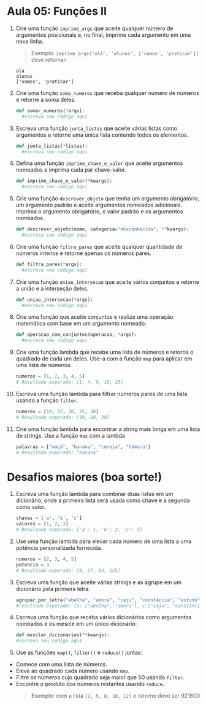 # Aula 05: Funções II

1. Crie uma função `imprime_args` que aceite qualquer número de argumentos posicionais e, no final, imprime cada argumento em uma nova linha.
   > Exemplo: `imprime_args('olá', 'alunos', ['vamos', 'praticar'])` deve retornar:
   ```
   olá
   alunos
   ['vamos', 'praticar']
   ```

2. Crie uma função `soma_numeros` que receba qualquer número de números e retorne a soma deles.
    ```python
    def somar_numeros(*args):
      #escreva seu código aqui
    ```

3. Escreva uma função `junta_listas` que aceite várias listas como argumentos e retorne uma única lista contendo todos os elementos.
    ```python
    def junta_listas(*listas):
      #escreva seu código aqui
    ```
4. Defina uma função `imprime_chave_e_valor` que aceite argumentos nomeados e imprima cada par chave-valor.
    ```python
    def imprime_chave_e_valor(*kwargs):
      #escreva seu código aqui
    ```
5. Crie uma função `descrever_objeto` que tenha um argumento obrigatório, um argumento padrão e aceite argumentos nomeados adicionais. Imprima o argumento obrigatório, o valor padrão e os argumentos nomeados.
    ```python
    def descrever_objeto(nome, categoria="desconhecida", **kwargs):
      #escreva seu código aqui
    ```
6. Crie uma função `filtra_pares` que aceite qualquer quantidade de números inteiros e retorne apenas os números pares.
    ```python
    def filtra_pares(*args):
      #escreva seu código aqui
    ```
7. Crie uma função `uniao_intersecao` que aceite vários conjuntos e retorne a união e a interseção deles.
    ```python
    def uniao_intersecao(*args):
      #escreva seu código aqui
    ```
8. Crie uma função que aceite conjuntos e realize uma operação matemática com base em um argumento nomeado.
    ```python
    def operacao_com_conjuntos(operacao, *args):
      #escreva seu código aqui
    ```
9. Crie uma função lambda que recebe uma lista de números e retorna o quadrado de cada um deles. Use-a com a função `map` para aplicar em uma lista de números.

    ```python
    numeros = [1, 2, 3, 4, 5]
    # Resultado esperado: [1, 4, 9, 16, 25]
    ```
10. Escreva uma função lambda para filtrar números pares de uma lista usando a função `filter`.
    ```python
    numeros = [10, 15, 20, 25, 30]
    # Resultado esperado: [10, 20, 30]
    ```
11. Crie uma função lambda para encontrar a string mais longa em uma lista de strings. Use a função `max` com a lambda
    ```python
    palavras = ["maçã", "banana", "cereja", "tâmara"]
    # Resultado esperado: "banana"
    ```
# Desafios maiores (boa sorte!)
1. Escreva uma função lambda para combinar duas listas em um dicionário, onde a primeira lista será usada como chave e a segunda como valor.
    ```python
    chaves = ['a', 'b', 'c']
    valores = [1, 2, 3]
    # Resultado esperado: {'a': 1, 'b': 2, 'c': 3}
    ```
2. Use uma função lambda para elevar cada número de uma lista a uma potência personalizada fornecida.

    ```python
    numeros = [2, 3, 4, 5]
    potencia = 3
    # Resultado esperado: [8, 27, 64, 125]
    ```
3. Escreva uma função que aceite várias strings e as agrupe em um dicionário pela primeira letra.
    ```python
    agrupar_por_letra("abelha", "amora", "caju", "constância", "estudo", "persistir")
    #resultado esperado: {a: ["abelha", "amora"], c:["caju", "constância"], e: ["estudo"], p:["persistir"]}
    ```
4. Escreva uma função que receba vários dicionários como argumentos nomeados e os mescle em um único dicionário:
    ```python
    def mesclar_dicionarios(**kwargs):
    #escreva seu código aqui
    ```
5. Use as funções `map()`, `filter()` e `reduce()` juntas:
- Comece com uma lista de números.
- Eleve ao quadrado cada número usando `map`.
- Filtre os números cujo quadrado seja maior que 50 usando `filter`.
- Encontre o produto dos números restantes usando `reduce`.
    > Exemplo: com a lista `[2, 5, 8, 10, 12]` o retorno deve ser 921600

